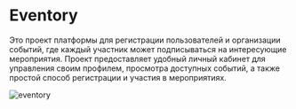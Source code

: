 # Eventory
Это проект платформы для регистрации пользователей и организации событий,
где каждый участник может подписываться на интересующие мероприятия.
Проект предоставляет удобный личный кабинет для управления своим профилем, просмотра доступных событий,
а также простой способ регистрации и участия в мероприятиях.

![eventory](eventory/image/demo_eventory.gif)

